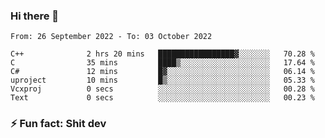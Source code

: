 ### Hi there 👋
<!--START_SECTION:waka-->

```text
From: 26 September 2022 - To: 03 October 2022

C++              2 hrs 20 mins   █████████████████▓░░░░░░░   70.28 %
C                35 mins         ████▒░░░░░░░░░░░░░░░░░░░░   17.64 %
C#               12 mins         █▓░░░░░░░░░░░░░░░░░░░░░░░   06.14 %
uproject         10 mins         █▒░░░░░░░░░░░░░░░░░░░░░░░   05.33 %
Vcxproj          0 secs          ░░░░░░░░░░░░░░░░░░░░░░░░░   00.28 %
Text             0 secs          ░░░░░░░░░░░░░░░░░░░░░░░░░   00.23 %
```

<!--END_SECTION:waka-->
<!--
**TG4LAaron/TG4LAaron** is a ✨ _special_ ✨ repository because its `README.md` (this file) appears on your GitHub profile.

Here are some ideas to get you started:

- 🔭 I’m currently working on ...
- 🌱 I’m currently learning ...
- 👯 I’m looking to collaborate on ...
- 🤔 I’m looking for help with ...
- 💬 Ask me about ...
- 📫 How to reach me: ...
- 😄 Pronouns: ...
- ⚡ Fun fact: ...
-->
### ⚡ Fun fact: Shit dev
